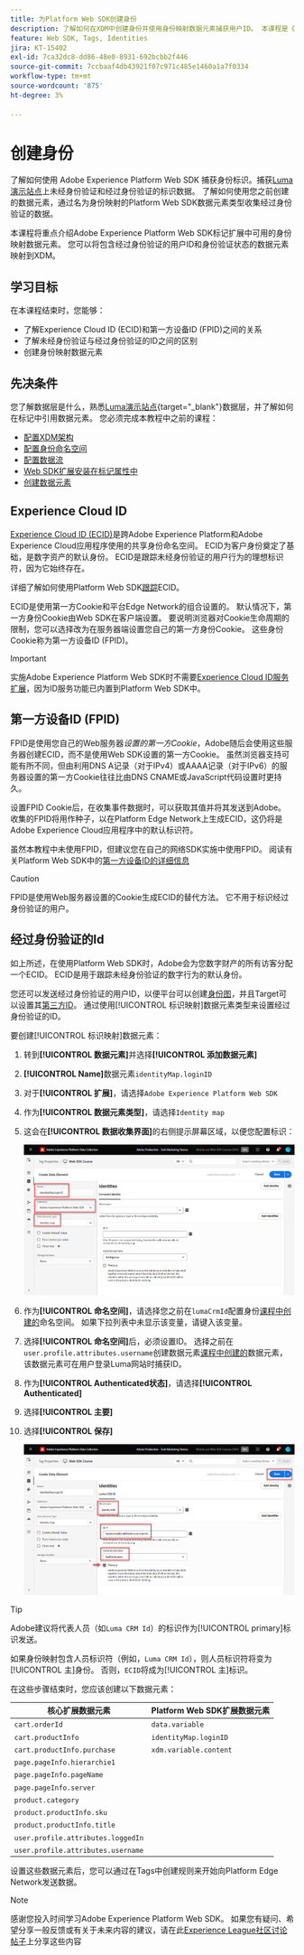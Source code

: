 ```yaml
---
title: 为Platform Web SDK创建身份
description: 了解如何在XDM中创建身份并使用身份映射数据元素捕获用户ID。 本课程是《使用 Web SDK 实施 Adobe Experience Cloud》教程的一部分。
feature: Web SDK, Tags, Identities
jira: KT-15402
exl-id: 7ca32dc8-dd86-48e0-8931-692bcbb2f446
source-git-commit: 7ccbaaf4db43921f07c971c485e1460a1a7f0334
workflow-type: tm+mt
source-wordcount: '875'
ht-degree: 3%

---
```


# 创建身份

了解如何使用 Adobe Experience Platform Web SDK 捕获身份标识。捕获[Luma演示站点](https://luma.enablementadobe.com/content/luma/us/en.html)上未经身份验证和经过身份验证的标识数据。 了解如何使用您之前创建的数据元素，通过名为身份映射的Platform Web SDK数据元素类型收集经过身份验证的数据。

本课程将重点介绍Adobe Experience Platform Web SDK标记扩展中可用的身份映射数据元素。 您可以将包含经过身份验证的用户ID和身份验证状态的数据元素映射到XDM。

## 学习目标

在本课程结束时，您能够：

* 了解Experience Cloud ID (ECID)和第一方设备ID (FPID)之间的关系
* 了解未经身份验证与经过身份验证的ID之间的区别
* 创建身份映射数据元素

## 先决条件

您了解数据层是什么，熟悉[Luma演示站点](https://luma.enablementadobe.com/content/luma/us/en.html){target="_blank"}数据层，并了解如何在标记中引用数据元素。 您必须完成本教程中之前的课程：

* [配置XDM架构](configure-schemas.md)
* [配置身份命名空间](configure-identities.md)
* [配置数据流](configure-datastream.md)
* [Web SDK扩展安装在标记属性中](install-web-sdk.md)
* [创建数据元素](create-data-elements.md)


## Experience Cloud ID

[Experience Cloud ID (ECID)](https://experienceleague.adobe.com/en/docs/experience-platform/identity/features/ecid)是跨Adobe Experience Platform和Adobe Experience Cloud应用程序使用的共享身份命名空间。 ECID为客户身份奠定了基础，是数字资产的默认身份。 ECID是跟踪未经身份验证的用户行为的理想标识符，因为它始终存在。

<!-- FYI I commented this out because it was breaking the build - Jack
>[!TIP]
>
> When you use the Experience Platform Web SDK to set up Adobe applications on your digital properties, the ECID is generated at the Adobe Edge server level. As such, ECID is not viewable on the client-side network request payload. You can view the ECID by seeing the Preview tab of the network request, or by using the [Adobe Experience Platform Debugger Edge Trace](set-up-analytics.md#experience-cloud-id-validation).
>![View ECID](assets/validate-dev-console-ecid.png)
-->

详细了解如何使用Platform Web SDK[跟踪](https://experienceleague.adobe.com/en/docs/experience-platform/edge/identity/overview)ECID。

ECID是使用第一方Cookie和平台Edge Network的组合设置的。 默认情况下，第一方身份Cookie由Web SDK在客户端设置。 要说明浏览器对Cookie生命周期的限制，您可以选择改为在服务器端设置您自己的第一方身份Cookie。 这些身份Cookie称为第一方设备ID (FPID)。

>[!IMPORTANT]
>
>实施Adobe Experience Platform Web SDK时不需要[Experience Cloud ID服务扩展](https://exchange.adobe.com/apps/ec/100160/adobe-experience-cloud-id-launch-extension)，因为ID服务功能已内置到Platform Web SDK中。

## 第一方设备ID (FPID)

FPID是使用您自己的Web服务器&#x200B;_设置的第一方Cookie_，Adobe随后会使用这些服务器创建ECID，而不是使用Web SDK设置的第一方Cookie。 虽然浏览器支持可能有所不同，但由利用DNS A记录（对于IPv4）或AAAA记录（对于IPv6）的服务器设置的第一方Cookie往往比由DNS CNAME或JavaScript代码设置时更持久。

设置FPID Cookie后，在收集事件数据时，可以获取其值并将其发送到Adobe。 收集的FPID将用作种子，以在Platform Edge Network上生成ECID，这仍将是Adobe Experience Cloud应用程序中的默认标识符。

虽然本教程中未使用FPID，但建议您在自己的网络SDK实施中使用FPID。 阅读有关Platform Web SDK中的[第一方设备ID的详细信息](https://experienceleague.adobe.com/en/docs/experience-platform/edge/identity/first-party-device-ids)

>[!CAUTION]
>
> FPID是使用Web服务器设置的Cookie生成ECID的替代方法。 它不用于标识经过身份验证的用户。

## 经过身份验证的Id

如上所述，在使用Platform Web SDK时，Adobe会为您数字财产的所有访客分配一个ECID。 ECID是用于跟踪未经身份验证的数字行为的默认身份。

您还可以发送经过身份验证的用户ID，以便平台可以创建[身份图](https://experienceleague.adobe.com/en/docs/platform-learn/tutorials/identities/understanding-identity-and-identity-graphs)，并且Target可以设置其[第三方ID](https://experienceleague.adobe.com/en/docs/target/using/audiences/visitor-profiles/3rd-party-id)。 通过使用[!UICONTROL 标识映射]数据元素类型来设置经过身份验证的ID。

要创建[!UICONTROL 标识映射]数据元素：

1. 转到&#x200B;**[!UICONTROL 数据元素]**&#x200B;并选择&#x200B;**[!UICONTROL 添加数据元素]**

1. **[!UICONTROL Name]**&#x200B;数据元素`identityMap.loginID`

1. 对于&#x200B;**[!UICONTROL 扩展]**，请选择`Adobe Experience Platform Web SDK`

1. 作为&#x200B;**[!UICONTROL 数据元素类型]**，请选择`Identity map`

1. 这会在&#x200B;**[!UICONTROL 数据收集界面]**&#x200B;的右侧提示屏幕区域，以便您配置标识：

   ![数据收集接口](assets/identity-identityMap-setup.png)

1. 作为&#x200B;**[!UICONTROL 命名空间]**，请选择您之前在`lumaCrmId`配置身份[课程中创建的](configure-identities.md)命名空间。 如果下拉列表中未显示该变量，请键入该变量。

1. 选择&#x200B;**[!UICONTROL 命名空间]**&#x200B;后，必须设置ID。 选择之前在`user.profile.attributes.username`创建数据元素[课程中创建的](create-data-elements.md#create-data-elements-to-capture-the-data-layer)数据元素，该数据元素可在用户登录Luma网站时捕获ID。

   <!--  >[!TIP]
    >
    >You can verify the **[!UICONTROL Luma CRM ID]** is collected in a data element on the web property by going to the [Luma Demo site](https://luma.enablementadobe.com/content/luma/us/en.html), logging in, [switching the tag environment](validate-with-debugger.md#use-the-experience-platform-debugger-to-map-to-your-tag-property) to your own, and typing `_satellite.getVar("user.profile.attributes.username")` in the web browser developer console.
    >
    >   ![Data Element  ID ](assets/identity-data-element-customer-id.png)
    -->

1. 作为&#x200B;**[!UICONTROL Authenticated状态]**，请选择&#x200B;**[!UICONTROL Authenticated]**
1. 选择&#x200B;**[!UICONTROL 主要]**

1. 选择&#x200B;**[!UICONTROL 保存]**

   ![数据收集接口](assets/identity-id-namespace.png)

>[!TIP]
>
> Adobe建议将代表人员（如`Luma CRM Id`）的标识作为[!UICONTROL primary]标识发送。
>
> 如果身份映射包含人员标识符（例如，`Luma CRM Id`），则人员标识符将变为[!UICONTROL 主]身份。 否则，`ECID`将成为[!UICONTROL 主]标识。




<!--
1. Once the data element is configured in **[!UICONTROL Data Collection interface]**, it can be tested on the Luma web property like any other Data Element. Enter the following script in the browser developer console
   
   
   ```
   _satellite.getVar('identityMap.loginID')
   ```  

   ![Data Collection interface](assets/identity-consoleIdentityDataElement.png)
   
   >[!NOTE]
   >
   >ECID identifier will NOT populate in the Data Element, as this is configured already with Platform Web SDK.   
-->

在这些步骤结束时，您应该创建以下数据元素：

| 核心扩展数据元素 | Platform Web SDK扩展数据元素 |
-----------------------------|-------------------------------
| `cart.orderId` | `data.variable` |
| `cart.productInfo` | `identityMap.loginID` |
| `cart.productInfo.purchase` | `xdm.variable.content` |
| `page.pageInfo.hierarchie1` | |
| `page.pageInfo.pageName` | |
| `page.pageInfo.server` | |
| `product.category` | |
| `product.productInfo.sku` | |
| `product.productInfo.title` | |
| `user.profile.attributes.loggedIn` | |
| `user.profile.attributes.username` | |

设置这些数据元素后，您可以通过在Tags中创建规则来开始向Platform Edge Network发送数据。

>[!NOTE]
>
>感谢您投入时间学习Adobe Experience Platform Web SDK。 如果您有疑问、希望分享一般反馈或有关于未来内容的建议，请在此[Experience League社区讨论帖子](https://experienceleaguecommunities.adobe.com/t5/adobe-experience-platform-data/tutorial-discussion-implement-adobe-experience-cloud-with-web/td-p/444996)上分享这些内容
